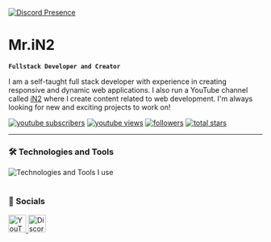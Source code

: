 [![Discord Presence](https://lanyard.cnrad.dev/api/480191229250764802)](https://discord.com/users/480191229250764802)

# Mr.iN2

**`Fullstack Developer and Creator`**

I am a self-taught full stack developer with experience in creating responsive and dynamic web applications. I also run a YouTube channel called [iN2](https://youtube.com/@iN2_YT) where I create content related to web development. I'm always looking for new and exciting projects to work on!

<p align="left">
      <a href="https://www.youtube.com/@iN2_YT?sub_confirmation=1">
         <img alt="youtube subscribers" title="Subscribe" src="https://custom-icon-badges.demolab.com/youtube/channel/subscribers/UCCeUARe3eIAeNeYPeIG5sOA?color=%23E05D44&label=SUBSCRIBE&logo=video&logoColor=white&style=for-the-badge&labelColor=CE4630"/></a> 
      <a href="https://www.youtube.com/@iN2_YT/videos">
         <img alt="youtube views" title="YouTube Views" src="https://custom-icon-badges.demolab.com/youtube/channel/views/
         UCCeUARe3eIAeNeYPeIG5sOA?color=%23E1AD0E&logo=eye&logoColor=white&style=for-the-badge&labelColor=C79600"/></a> 
      <a href="https://github.com/in2Yt?tab=followers">
         <img alt="followers" title="Follow me" src="https://custom-icon-badges.demolab.com/github/followers/in2Yt?color=236ad3&labelColor=1155ba&style=for-the-badge&logo=person-add&label=Follow&logoColor=white"/></a>
      <a href="https://github.com/in2Yt?tab=repositories&sort=stargazers">
         <img alt="total stars" title="Total stars on GitHub" src="https://custom-icon-badges.demolab.com/github/stars/in2Yt?color=55960c&style=for-the-badge&labelColor=488207&logo=star"/></a>
</p>
   
---

### 🛠️ Technologies and Tools

<div>
  <img src="https://skillicons.dev/icons?i=discord,vscode,html,css,js,nodejs,mongodb,github,cloudflare&perline=9" alt="Technologies and Tools I use" />
</div>

#

### 💬 Socials

<div>
  <a href="https://youtube.com/@iN2_YT" target="_blank">
    <img src="https://img.shields.io/static/v1?message=Youtube&logo=youtube&label=&color=FF0000&logoColor=white&labelColor=&style=for-the-badge" height="35" alt="YouTube"  />
  </a>
  <a href="https://discord.gg/3FJu8YVsTw" target="_blank">
    <img src="https://img.shields.io/static/v1?message=Discord&logo=discord&label=&color=7289DA&logoColor=white&labelColor=&style=for-the-badge" height="35" alt="Discord"  />
  </a>
</div>

